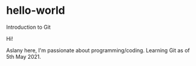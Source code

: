 # hello-world
Introduction to Git

Hi!

Aslany here, I'm passionate about programming/coding.
Learning Git as of 5th May 2021.
